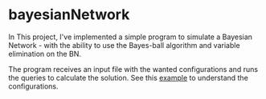 # bayesianNetwork
<p>In This project, I've implemented a simple program to simulate a Bayesian Network - with the ability to use the Bayes-ball algorithm and variable elimination on the BN.</p>
<p>The program receives an input file with the wanted configurations and runs the queries to calculate the solution. See this <a href="input.txt">example</a> to understand the configurations.</p>

